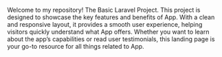 Welcome to my repository! The Basic Laravel Project. This project is designed to showcase the key features and benefits of App. With a clean and responsive layout, it provides a smooth user experience, helping visitors quickly understand what App offers. Whether you want to learn about the app’s capabilities or read user testimonials, this landing page is your go-to resource for all things related to App.

